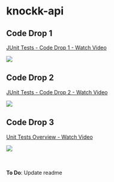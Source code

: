# knockk-api

## Code Drop 1

<div>
    <a href="https://www.loom.com/share/e6cacde1e4084251830321aeae507fe5">
      <p>JUnit Tests - Code Drop 1 - Watch Video</p>
    </a>
    <a href="https://www.loom.com/share/e6cacde1e4084251830321aeae507fe5">
      <img style="max-width:200px;" src="https://cdn.loom.com/sessions/thumbnails/e6cacde1e4084251830321aeae507fe5-37228e741458569d-full-play.gif">
    </a>
</div>

## Code Drop 2
<div>
    <a href="https://www.loom.com/share/04d580062f914c48a8518159e3353b33">
      <p>JUnit Tests - Code Drop 2 - Watch Video</p>
    </a>
    <a href="https://www.loom.com/share/04d580062f914c48a8518159e3353b33">
      <img style="max-width:200px;" src="https://cdn.loom.com/sessions/thumbnails/04d580062f914c48a8518159e3353b33-5c0b6416b39b8ae7-full-play.gif">
    </a>
  </div>

  ## Code Drop 3
  <div>
    <a href="https://www.loom.com/share/ca73ec46b2ef42639711e499244d9f1e">
      <p>Unit Tests Overview - Watch Video</p>
    </a>
    <a href="https://www.loom.com/share/ca73ec46b2ef42639711e499244d9f1e">
      <img style="max-width:200px;" src="https://cdn.loom.com/sessions/thumbnails/ca73ec46b2ef42639711e499244d9f1e-5b2f721612c6a159-full-play.gif">
    </a>
  </div>
  
<br/><br>**To Do**: Update readme
